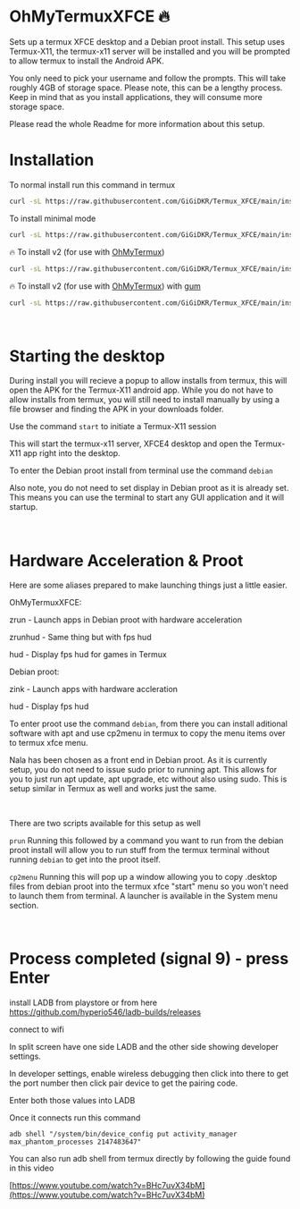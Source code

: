 # OhMyTermuxXFCE 🔥

Sets up a termux XFCE desktop and a Debian proot install. This setup uses Termux-X11, the termux-x11 server will be installed and you will be prompted to allow termux to install the Android APK.

You only need to pick your username and follow the prompts. This will take roughly 4GB of storage space. Please note, this can be a lengthy process. Keep in mind that as you install applications, they will consume more storage space. 

Please read the whole Readme for more information about this setup.  

# Installation

To normal install run this command in termux

```bash
curl -sL https://raw.githubusercontent.com/GiGiDKR/Termux_XFCE/main/install.sh -o install.sh && chmod +x install.sh && ./install.sh
```

To install minimal mode

```bash
curl -sL https://raw.githubusercontent.com/GiGiDKR/Termux_XFCE/main/install-min.sh -o install-min.sh && chmod +x install-min.sh && ./install-min.sh
```

🔥 To install v2 (for use with [OhMyTermux](https://github.com/GiGiDKR/OhMyTermux))
```bash
curl -sL https://raw.githubusercontent.com/GiGiDKR/Termux_XFCE/main/install_v2.sh -o install_v2.sh && chmod +x install_v2.sh && ./install_v2.sh
```

🔥 To install v2 (for use with [OhMyTermux](https://github.com/GiGiDKR/OhMyTermux)) with [gum](https://github.com/charmbracelet/gum)

```bash
curl -sL https://raw.githubusercontent.com/GiGiDKR/Termux_XFCE/main/install_gum.sh -o install_gum.sh && chmod +x install_gum.sh && ./install_gum.sh --gum
```
&nbsp;


# Starting the desktop

During install you will recieve a popup to allow installs from termux, this will open the APK for the Termux-X11 android app. While you do not have to allow installs from termux, you will still need to install manually by using a file browser and finding the APK in your downloads folder. 
  
Use the command ```start``` to initiate a Termux-X11 session
  
This will start the termux-x11 server, XFCE4 desktop and open the Termux-X11 app right into the desktop. 

To enter the Debian proot install from terminal use the command ```debian```

Also note, you do not need to set display in Debian proot as it is already set. This means you can use the terminal to start any GUI application and it will startup.

&nbsp;

# Hardware Acceleration & Proot

Here are some aliases prepared to make launching things just a little easier.

OhMyTermuxXFCE:

zrun - Launch apps in Debian proot with hardware acceleration

zrunhud - Same thing but with fps hud

hud - Display fps hud for games in Termux

Debian proot:

zink - Launch apps with hardware accleration

hud - Display fps hud
    
To enter proot use the command ```debian```, from there you can install aditional software with apt and use cp2menu in termux to copy the menu items over to termux xfce menu. 

Nala has been chosen as a front end in Debian proot. As it is currently setup, you do not need to issue sudo prior to running apt. This allows for you to just run apt update, apt upgrade, etc without also using sudo. This is setup similar in Termux as well and works just the same.

&nbsp;

There are two scripts available for this setup as well
  
```prun```  Running this followed by a command you want to run from the debian proot install will allow you to run stuff from the termux terminal without running ```debian``` to get into the proot itself.
  
```cp2menu``` Running this will pop up a window allowing you to copy .desktop files from debian proot into the termux xfce "start" menu so you won't need to launch them from terminal. A launcher is available in the System menu section.

&nbsp;

# Process completed (signal 9) - press Enter

install LADB from playstore or from here https://github.com/hyperio546/ladb-builds/releases

connect to wifi   
  
In split screen have one side LADB and the other side showing developer settings.
  
In developer settings, enable wireless debugging then click into there to get the port number then click pair device to get the pairing code.
  
Enter both those values into LADB
  
Once it connects run this command
  
```adb shell "/system/bin/device_config put activity_manager max_phantom_processes 2147483647"```

You can also run adb shell from termux directly by following the guide found in this video

[https://www.youtube.com/watch?v=BHc7uvX34bM](https://www.youtube.com/watch?v=BHc7uvX34bM)
